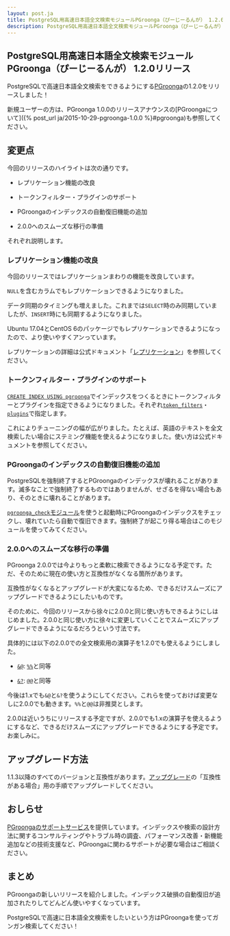 ```yaml
---
layout: post.ja
title: PostgreSQL用高速日本語全文検索モジュールPGroonga（ぴーじーるんが） 1.2.0リリース
description: PostgreSQL用高速日本語全文検索モジュールPGroonga（ぴーじーるんが） 1.2.0をリリースしました！
---
```


## PostgreSQL用高速日本語全文検索モジュールPGroonga（ぴーじーるんが） 1.2.0リリース

PostgreSQLで高速日本語全文検索をできるようにする[PGroonga](https://pgroonga.github.io/ja/)の1.2.0をリリースしました！

新規ユーザーの方は、PGroonga 1.0.0のリリースアナウンスの[PGroongaについて]({% post_url ja/2015-10-29-pgroonga-1.0.0 %}#pgroonga)も参照してください。

## 変更点

今回のリリースのハイライトは次の通りです。

  * レプリケーション機能の改良

  * トークンフィルター・プラグインのサポート

  * PGroongaのインデックスの自動復旧機能の追加

  * 2.0.0へのスムーズな移行の準備

それぞれ説明します。

### レプリケーション機能の改良

今回のリリースではレプリケーションまわりの機能を改良しています。

`NULL`を含むカラムでもレプリケーションできるようになりました。

データ同期のタイミングも増えました。これまでは`SELECT`時のみ同期していましたが、`INSERT`時にも同期するようになりました。

Ubuntu 17.04とCentOS 6のパッケージでもレプリケーションできるようになったので、より使いやすくアンっています。

レプリケーションの詳細は公式ドキュメント「[レプリケーション](https://pgroonga.github.io/ja/reference/replication.html)」を参照してください。

### トークンフィルター・プラグインのサポート

[`CREATE INDEX USING pgroonga`](https://pgroonga.github.io/ja/reference/create-index-using-pgroonga.html)でインデックスをつくるときにトークンフィルターとプラグインを指定できるようになりました。それぞれ[`token_filters`](https://pgroonga.github.io/ja/reference/create-index-using-pgroonga.html#custom-token-filter)・[`plugins`](https://pgroonga.github.io/ja/reference/create-index-using-pgroonga.html#custom-plugins)で指定します。

これによりチューニングの幅が広がりました。たとえば、英語のテキストを全文検索したい場合にステミング機能を使えるようになりました。使い方は公式ドキュメントを参照してください。

### PGroongaのインデックスの自動復旧機能の追加

PostgreSQLを強制終了するとPGroongaのインデックスが壊れることがあります。滅多なことで強制終了するものではありませんが、せざるを得ない場合もあり、そのときに壊れることがあります。

[`pgroonga_check`モジュール](https://pgroonga.github.io/ja/reference/modules/pgroonga-check.html)を使うと起動時にPGroongaのインデックスをチェックし、壊れていたら自動で復旧できます。強制終了が起こり得る場合はこのモジュールを使ってみてください。

### 2.0.0へのスムーズな移行の準備

PGroonga 2.0.0では今よりもっと柔軟に検索できるようになる予定です。ただ、そのために現在の使い方と互換性がなくなる箇所があります。

互換性がなくなるとアップグレードが大変になるため、できるだけスムーズにアップグレードできるようにしたいものです。

そのために、今回のリリースから徐々に2.0.0と同じ使い方もできるようにしはじめました。2.0.0と同じ使い方に徐々に変更していくことでスムーズにアップグレードできるようになるだろうという寸法です。

具体的には以下の2.0.0での全文検索用の演算子を1.2.0でも使えるようにしました。

  * [`&@`](https://pgroonga.github.io/ja/reference/operators/match-v2.html): [`%%`](https://pgroonga.github.io/ja/reference/operators/match.html)と同等

  * [`&?`](https://pgroonga.github.io/ja/reference/operators/query-v2.html): [`@@`](https://pgroonga.github.io/ja/reference/operators/query.html)と同等

今後は1.xでも`&@`と`&?`を使うようにしてください。これらを使っておけば変更なしに2.0.0でも動きます。`%%`と`@@`は非推奨とします。

2.0.0は近いうちにリリースする予定ですが、2.0.0でも1.xの演算子を使えるようにするなど、できるだけスムーズにアップグレードできるようにする予定です。お楽しみに。

## アップグレード方法

1.1.3以降のすべてのバージョンと互換性があります。[アップグレード](https://pgroonga.github.io/ja/upgrade/)の「互換性がある場合」用の手順でアップグレードしてください。

## おしらせ

[PGroongaのサポートサービス](https://pgroonga.github.io/ja/support/)を提供しています。インデックスや検索の設計方法に関するコンサルティングやトラブル時の調査、パフォーマンス改善・新機能追加などの技術支援など、PGroongaに関わるサポートが必要な場合はご相談ください。

## まとめ

PGroongaの新しいリリースを紹介しました。インデックス破損の自動復旧が追加されたりしてどんどん使いやすくなっています。

PostgreSQLで高速に日本語全文検索をしたいという方はPGroongaを使ってガンガン検索してください！
